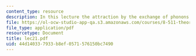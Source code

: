 ```yaml
---
content_type: resource
description: In this lecture the attraction by the exchange of phonons is explained.
file: https://ol-ocw-studio-app-qa.s3.amazonaws.com/courses/8-511-theory-of-solids-i-fall-2004/44d140337933b8ef0571576150bc7490_lec21.pdf
file_type: application/pdf
resourcetype: Document
title: lec21.pdf
uid: 44d14033-7933-b8ef-0571-576150bc7490
---
```

